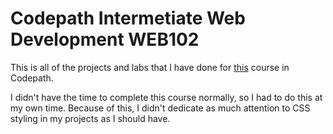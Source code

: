 # Codepath Intermetiate Web Development WEB102
This is all of the projects and labs that I have done for [this](https://www.codepath.org/courses/web-development) course in Codepath.

I didn't have the time to complete this course normally, so I had to do this at my own time. Because of this, I didn't dedicate as much attention to CSS styling in my projects as I should have.

